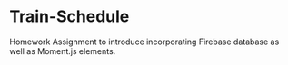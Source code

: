 # Train-Schedule
Homework Assignment to introduce incorporating Firebase database as well as Moment.js elements.
